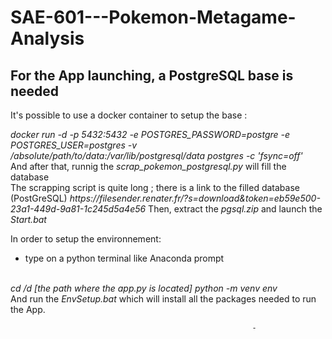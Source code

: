 # SAE-601---Pokemon-Metagame-Analysis

<h2>For the App launching, a PostgreSQL base is needed </h2>

<p> It's possible to use a docker container to setup the base : </p>
<i>docker run -d -p 5432:5432 -e POSTGRES_PASSWORD=postgre -e POSTGRES_USER=postgres -v /absolute/path/to/data:/var/lib/postgresql/data postgres -c 'fsync=off' </i>
<br>
And after that, runnig the <i>scrap_pokemon_postgresql.py</i> will fill the database
<br>
The scrapping script is quite long ; there is a link to the filled database (PostGreSQL) <i>https://filesender.renater.fr/?s=download&token=eb59e500-23a1-449d-9a81-1c245d5a4e56</i>
                                     Then, extract the <i>pgsql.zip</i> and launch the <i>Start.bat</i>

In order to setup the environnement:
-  type on a python terminal like Anaconda prompt
 <br>
 <i>cd /d [the path where the app.py is located]</i>
  <i>python -m venv env</i>
  <br>
   And run the <i>EnvSetup.bat</i> which will install all the packages needed to run the App.

                                    
                                                        

                                                          - 
